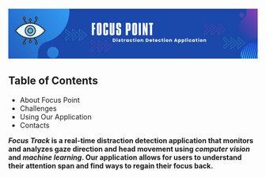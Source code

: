 ![Header](./banner.jpg)

## Table of Contents
* About Focus Point
* Challenges
* Using Our Application
* Contacts


**_Focus Track_ is a real-time distraction detection application that monitors and analyzes gaze direction and head movement using _computer vision_ and _machine learning_. Our application allows for users to understand their attention span and find ways to regain their focus back.**
